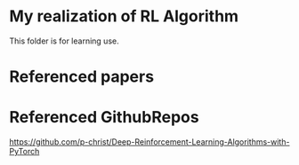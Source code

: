 # My realization of RL Algorithm


This folder is for learning use.

# Referenced papers




# Referenced GithubRepos


https://github.com/p-christ/Deep-Reinforcement-Learning-Algorithms-with-PyTorch